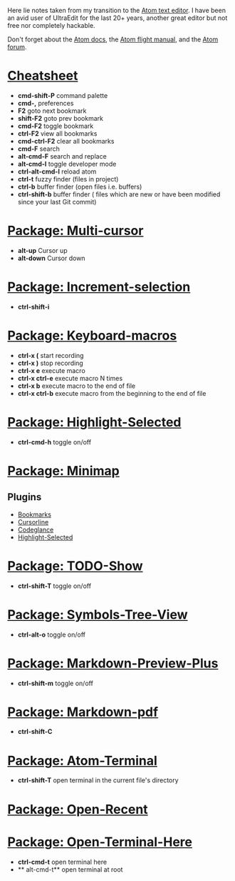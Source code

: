 Here lie notes taken from my transition to the [Atom text editor](http://atom.io/).  I have been an avid user of UltraEdit for the last 20+ years, another great editor but not free nor completely hackable.

Don't forget about the [Atom docs](https://atom.io/docs), the [Atom flight manual](http://flight-manual.atom.io/), and the [Atom forum](https://discuss.atom.io/).


# [Cheatsheet](https://gist.github.com/chrissimpkins/5bf5686bae86b8129bee#atom_cmd_palette)
* **cmd-shift-P**  command palette
* **cmd-,**        preferences
* **F2**           goto next bookmark
* **shift-F2**     goto prev bookmark
* **cmd-F2**       toggle bookmark
* **ctrl-F2**      view all bookmarks
* **cmd-ctrl-F2**  clear all bookmarks
* **cmd-F**        search
* **alt-cmd-F**    search and replace
* **alt-cmd-I**    toggle developer mode
* **ctrl-alt-cmd-l**  reload atom
* **ctrl-t**          fuzzy finder (files in project)
* **ctrl-b**          buffer finder (open files i.e. buffers)
* **ctrl-shift-b**    buffer finder ( files which are new or have been modified since your last Git commit)

# [Package: Multi-cursor](https://atom.io/packages/multi-cursor)
* **alt-up**       Cursor up
* **alt-down**     Cursor down

# [Package: Increment-selection](https://atom.io/packages/increment-selection)
* **ctrl-shift-i**

# [Package: Keyboard-macros](https://atom.io/packages/atom-keyboard-macros)
* **ctrl-x (**      start recording
* **ctrl-x )**      stop recording
* **ctrl-x e**      execute macro
* **ctrl-x ctrl-e** execute macro N times
* **ctrl-x b**      execute macro to the end of file
* **ctrl-x ctrl-b** execute macro from the beginning to the end of file

# [Package: Highlight-Selected](https://atom.io/packages/highlight-selected)
* **ctrl-cmd-h**    toggle on/off

# [Package: Minimap](https://atom.io/packages/minimap)

## Plugins

* [Bookmarks](https://atom.io/packages/minimap-bookmarks)
* [Cursorline](https://atom.io/packages/minimap-cursorline)
* [Codeglance](https://atom.io/packages/minimap-codeglance)
* [Highlight-Selected](https://atom.io/packages/minimap-highlight-selected)

# [Package: TODO-Show](https://atom.io/packages/todo-show)
* **ctrl-shift-T**  toggle on/off

# [Package: Symbols-Tree-View](https://atom.io/packages/symbols-tree-view)
* **ctrl-alt-o**    toggle on/off

# [Package: Markdown-Preview-Plus](https://github.com/Galadirith/markdown-preview-plus)
* **ctrl-shift-m**  toggle on/off

# [Package: Markdown-pdf](https://github.com/travs/markdown-pdf)
* **ctrl-shift-C**

# [Package: Atom-Terminal](https://atom.io/packages/atom-terminal)
* **ctrl-shift-T**  open terminal in the current file's directory

# [Package: Open-Recent](https://atom.io/packages/open-recent)

# [Package: Open-Terminal-Here](https://atom.io/packages/open-terminal-here)
* **ctrl-cmd-t**  open terminal here
* ** alt-cmd-t**  open terminal at root
